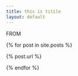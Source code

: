 ```yaml
---
title: this is titile
layout: default
---
```


FROM

{% for post in site.posts %}

{% post.url %}

{% endfor %}

